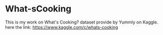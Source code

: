 # What-sCooking

This is my work on What's Cooking? dataset provide by Yummly on Kaggle.
here the link: https://www.kaggle.com/c/whats-cooking
